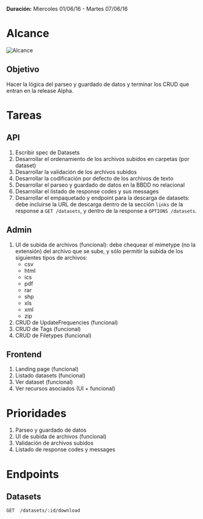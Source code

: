 **Duración:** Miercoles 01/06/16 - Martes 07/06/16

# Alcance

![Alcance](http://i.imgur.com/6jhR8my.png)

## Objetivo
Hacer la lógica del parseo y guardado de datos y terminar los CRUD que entran en la release Alpha.


# Tareas

## API

1. Escribir spec de Datasets
2. Desarrollar el ordenamiento de los archivos subidos en carpetas (por dataset)
2. Desarrollar la validación de los archivos subidos
3. Desarrollar la codificación por defecto de los archivos de texto
4. Desarrollar el parseo y guardado de datos en la BBDD no relacional
5. Desarrollar el listado de response codes y sus messages
6. Desarrollar el empaquetado y endpoint para la descarga de datasets:
    debe incluirse la URL de descarga dentro de la sección `links` de la response a `GET /datasets`, y dentro de la response a `OPTIONS /datasets`.


## Admin

1. UI de subida de archivos (funcional):
    debe chequear el mimetype (no la extensión) del archivo que se sube, y sólo permitir la subida de los siguientes tipos de archivos:
    - csv
    - html
    - ics
    - pdf
    - rar
    - shp
    - xls
    - xml
    - zip
2. CRUD de UpdateFrequencies (funcional)
3. CRUD de Tags (funcional)
4. CRUD de Filetypes (funcional)


## Frontend

1. Landing page (funcional)
2. Listado datasets (funcional)
3. Ver dataset (funcional)
4. Ver recursos asociados (UI + funcional)


# Prioridades
1. Parseo y guardado de datos
2. UI de subida de archivos (funcional)
3. Validación de archivos subidos
4. Listado de response codes y messages


# Endpoints

## Datasets
```
GET  /datasets/:id/download
```